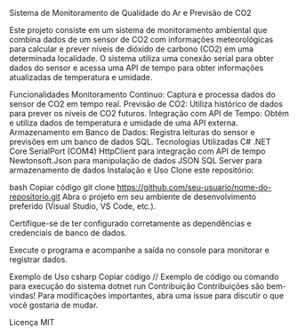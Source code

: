 Sistema de Monitoramento de Qualidade do Ar e Previsão de CO2

Este projeto consiste em um sistema de monitoramento ambiental que combina dados de um sensor de CO2 com informações meteorológicas para calcular e prever níveis de dióxido de carbono (CO2) em uma determinada localidade. O sistema utiliza uma conexão serial para obter dados do sensor e acessa uma API de tempo para obter informações atualizadas de temperatura e umidade.

Funcionalidades
Monitoramento Contínuo: Captura e processa dados do sensor de CO2 em tempo real.
Previsão de CO2: Utiliza histórico de dados para prever os níveis de CO2 futuros.
Integração com API de Tempo: Obtém e utiliza dados de temperatura e umidade de uma API externa.
Armazenamento em Banco de Dados: Registra leituras do sensor e previsões em um banco de dados SQL.
Tecnologias Utilizadas
C#
.NET Core
SerialPort (COM4)
HttpClient para integração com API de tempo
Newtonsoft.Json para manipulação de dados JSON
SQL Server para armazenamento de dados
Instalação e Uso
Clone este repositório:

bash
Copiar código
git clone https://github.com/seu-usuario/nome-do-repositorio.git
Abra o projeto em seu ambiente de desenvolvimento preferido (Visual Studio, VS Code, etc.).

Certifique-se de ter configurado corretamente as dependências e credenciais de banco de dados.

Execute o programa e acompanhe a saída no console para monitorar e registrar dados.

Exemplo de Uso
csharp
Copiar código
// Exemplo de código ou comando para execução do sistema
dotnet run
Contribuição
Contribuições são bem-vindas! Para modificações importantes, abra uma issue para discutir o que você gostaria de mudar.

Licença
MIT
